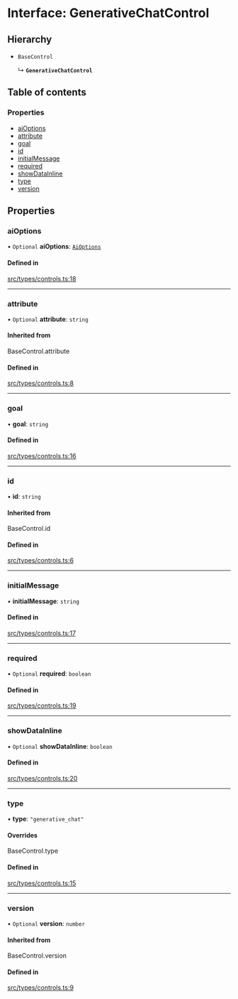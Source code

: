 # Interface: GenerativeChatControl

## Hierarchy

- `BaseControl`

  ↳ **`GenerativeChatControl`**

## Table of contents

### Properties

- [aiOptions](../wiki/GenerativeChatControl#aioptions)
- [attribute](../wiki/GenerativeChatControl#attribute)
- [goal](../wiki/GenerativeChatControl#goal)
- [id](../wiki/GenerativeChatControl#id)
- [initialMessage](../wiki/GenerativeChatControl#initialmessage)
- [required](../wiki/GenerativeChatControl#required)
- [showDataInline](../wiki/GenerativeChatControl#showdatainline)
- [type](../wiki/GenerativeChatControl#type)
- [version](../wiki/GenerativeChatControl#version)

## Properties

### aiOptions

• `Optional` **aiOptions**: [`AiOptions`](../wiki/AiOptions)

#### Defined in

[src/types/controls.ts:18](https://github.com/decisively-io/interview-sdk/blob/919a52acaf4d23d3a6e65e9ac2647b658082e269/src/types/controls.ts#L18)

___

### attribute

• `Optional` **attribute**: `string`

#### Inherited from

BaseControl.attribute

#### Defined in

[src/types/controls.ts:8](https://github.com/decisively-io/interview-sdk/blob/919a52acaf4d23d3a6e65e9ac2647b658082e269/src/types/controls.ts#L8)

___

### goal

• **goal**: `string`

#### Defined in

[src/types/controls.ts:16](https://github.com/decisively-io/interview-sdk/blob/919a52acaf4d23d3a6e65e9ac2647b658082e269/src/types/controls.ts#L16)

___

### id

• **id**: `string`

#### Inherited from

BaseControl.id

#### Defined in

[src/types/controls.ts:6](https://github.com/decisively-io/interview-sdk/blob/919a52acaf4d23d3a6e65e9ac2647b658082e269/src/types/controls.ts#L6)

___

### initialMessage

• **initialMessage**: `string`

#### Defined in

[src/types/controls.ts:17](https://github.com/decisively-io/interview-sdk/blob/919a52acaf4d23d3a6e65e9ac2647b658082e269/src/types/controls.ts#L17)

___

### required

• `Optional` **required**: `boolean`

#### Defined in

[src/types/controls.ts:19](https://github.com/decisively-io/interview-sdk/blob/919a52acaf4d23d3a6e65e9ac2647b658082e269/src/types/controls.ts#L19)

___

### showDataInline

• `Optional` **showDataInline**: `boolean`

#### Defined in

[src/types/controls.ts:20](https://github.com/decisively-io/interview-sdk/blob/919a52acaf4d23d3a6e65e9ac2647b658082e269/src/types/controls.ts#L20)

___

### type

• **type**: ``"generative_chat"``

#### Overrides

BaseControl.type

#### Defined in

[src/types/controls.ts:15](https://github.com/decisively-io/interview-sdk/blob/919a52acaf4d23d3a6e65e9ac2647b658082e269/src/types/controls.ts#L15)

___

### version

• `Optional` **version**: `number`

#### Inherited from

BaseControl.version

#### Defined in

[src/types/controls.ts:9](https://github.com/decisively-io/interview-sdk/blob/919a52acaf4d23d3a6e65e9ac2647b658082e269/src/types/controls.ts#L9)
